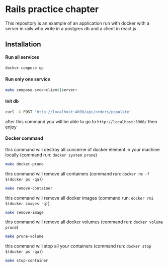 # Rails practice chapter

This repository is an example of an application run with docker with a server in rails who write in a postgres db and a client in react.js

## Installation
#### Run all services
```sh
docker-compose up
```

#### Run only one service
```sh
make compose svc=<client|server>
```

#### Init db
```sh
curl -X POST 'http://localhost:4000/api/orders/populate'
```
after this command you will be able to go to `http://localhost:3000/` then enjoy

#### Docker command
this command will destroy all concerne of docker element in your machine locally (command run: `docker system prune`)
```sh
make docker-prune
```

this command will remove all containers (command run: `docker rm -f $(docker ps -qa)`)
```sh
make remove-container
```

this command will remove all docker images (command run: `docker rmi $(docker images -q)`)
```sh
make remove-image
```

this command will remove all docker volumes (command run: `docker volume prune`)
```sh
make prune-volume
```

this command will stop all your containers (command run: `docker stop $(docker ps -qa)`)
```sh
make stop-container
```

